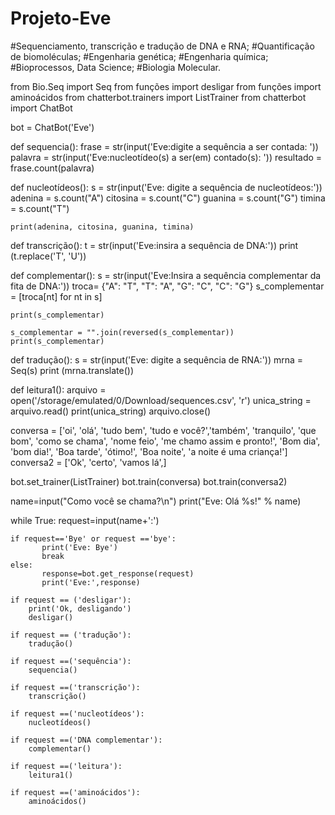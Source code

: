 # Projeto-Eve

#Sequenciamento, transcrição e tradução de DNA e RNA;
#Quantificação de biomoléculas;
#Engenharia genética;
#Engenharia química;
#Bioprocessos, Data Science;
#Biologia Molecular.

from Bio.Seq import Seq
from funções import desligar
from funções import aminoácidos
from chatterbot.trainers import ListTrainer
from chatterbot import ChatBot


bot = ChatBot('Eve')

def sequencia():
	frase = str(input('Eve:digite a sequência a ser contada: '))
	palavra = str(input('Eve:nucleotídeo(s) a ser(em) contado(s): '))
	resultado = frase.count(palavra)

def nucleotídeos():
	s = str(input('Eve: digite a sequência de nucleotídeos:'))
	adenina = s.count("A")
	citosina = s.count("C")
	guanina = s.count("G")
	timina = s.count("T")

	print(adenina, citosina, guanina, timina)
	
def transcrição():
	t = str(input('Eve:insira a sequência de DNA:'))
	print (t.replace('T', 'U'))

def complementar():
	s = str(input('Eve:Insira a sequência complementar da fita de DNA:'))
	troca= {"A": "T",
	"T": "A",
	"G": "C",
	"C": "G"}
	s_complementar = [troca[nt] for nt in s]
	
	print(s_complementar)
	
	s_complementar = "".join(reversed(s_complementar))
	print(s_complementar)
	
def tradução():
	s = str(input('Eve: digite a sequência de RNA:'))
	mrna = Seq(s)
	print (mrna.translate())
	
def leitura1():
	arquivo = open('/storage/emulated/0/Download/sequences.csv', 'r')
	unica_string = arquivo.read()
	print(unica_string)
	arquivo.close()

conversa = ['oi', 'olá', 'tudo bem', 'tudo e você?','também', 'tranquilo',  'que bom', 'como se chama', 'nome feio', 'me chamo assim e pronto!', 'Bom dia', 'bom dia!', 'Boa tarde', 'ótimo!', 'Boa noite', 'a noite é uma criança!']
conversa2 = ['Ok', 'certo', 'vamos lá',]

bot.set_trainer(ListTrainer)
bot.train(conversa)
bot.train(conversa2)

name=input("Como você se chama?\n")
print("Eve: Olá %s!" % name)

while True:
	request=input(name+':')
	
	if request=='Bye' or request =='bye':
	       print('Eve: Bye')
	       break
	else:
	       response=bot.get_response(request)
	       print('Eve:',response)
			
	if request == ('desligar'):
		print('Ok, desligando')
		desligar()
	
	if request == ('tradução'):
		tradução()
	
	if request ==('sequência'):
		sequencia()
		
	if request ==('transcrição'):
		transcrição()
		
	if request ==('nucleotídeos'):
		nucleotídeos()
	
	if request ==('DNA complementar'):
		complementar()
		
	if request ==('leitura'):
		leitura1()
	
	if request ==('aminoácidos'):
		aminoácidos()
		

